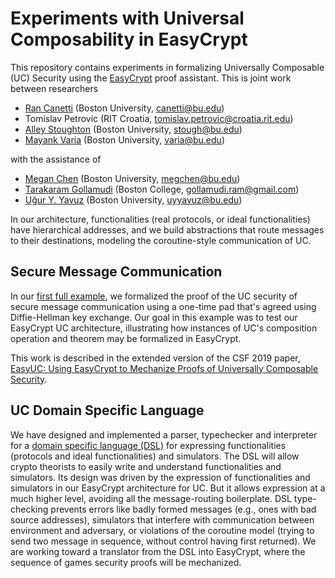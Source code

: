 Experiments with Universal Composability in EasyCrypt
====================================================================

This repository contains experiments in formalizing Universally
Composable (UC) Security using the
[EasyCrypt](https://www.easycrypt.info/trac/) proof assistant. This is
joint work between researchers

* [Ran Canetti]() (Boston University, canetti@bu.edu)
* Tomislav Petrovic (RIT Croatia, tomislav.petrovic@croatia.rit.edu)
* [Alley Stoughton](http://alleystoughton.us) (Boston University, stough@bu.edu)
* [Mayank Varia](https://www.mvaria.com) (Boston University, varia@bu.edu)

with the assistance of

* [Megan Chen](https://cs-people.bu.edu/megchen/)
  (Boston University, megchen@bu.edu)
* [Tarakaram Gollamudi](https://tarakaramg.github.io)
  (Boston College, gollamudi.ram@gmail.com)
* [Uğur Y. Yavuz](https://www.uguryav.uz) (Boston University, uyyavuz@bu.edu)

In our architecture, functionalities (real protocols, or ideal
functionalities) have hierarchical addresses, and we build
abstractions that route messages to their destinations, modeling
the coroutine-style communication of UC.

Secure Message Communication
--------------------------------------------------------------------

In our [first full example](../master/smc), we formalized the proof of
the UC security of secure message communication using a one-time pad
that's agreed using Diffie-Hellman key exchange. Our goal in this
example was to test our EasyCrypt UC architecture, illustrating how
instances of UC's composition operation and theorem may be formalized
in EasyCrypt.

This work is described in the extended version of the CSF 2019 paper,
[EasyUC: Using EasyCrypt to Mechanize Proofs of Universally Composable
Security](https://eprint.iacr.org/2019/582).

UC Domain Specific Language
--------------------------------------------------------------------

We have designed and implemented a parser, typechecker and interpreter
for a [domain specific language (DSL)](../master/uc-dsl) for
expressing functionalities (protocols and ideal functionalities) and
simulators. The DSL will allow crypto theorists to easily write and
understand functionalities and simulators.  Its design was driven by
the expression of functionalities and simulators in our EasyCrypt
architecture for UC.  But it allows expression at a much higher level,
avoiding all the message-routing boilerplate.  DSL type-checking
prevents errors like badly formed messages (e.g., ones with bad source
addresses), simulators that interfere with communication between
environment and adversary, or violations of the coroutine model
(trying to send two message in sequence, without control having first
returned).  We are working toward a translator from the DSL into
EasyCrypt, where the sequence of games security proofs will be
mechanized.
